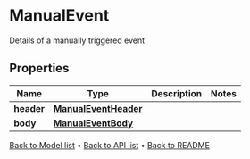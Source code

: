 

# ManualEvent

Details of a manually triggered event

## Properties

| Name | Type | Description | Notes |
|------------ | ------------- | ------------- | -------------|
|**header** | [**ManualEventHeader**](ManualEventHeader.md) |  |  |
|**body** | [**ManualEventBody**](ManualEventBody.md) |  |  |



[Back to Model list](../README.md#documentation-for-models) &#8226; [Back to API list](../README.md#documentation-for-api-endpoints) &#8226; [Back to README](../README.md)



